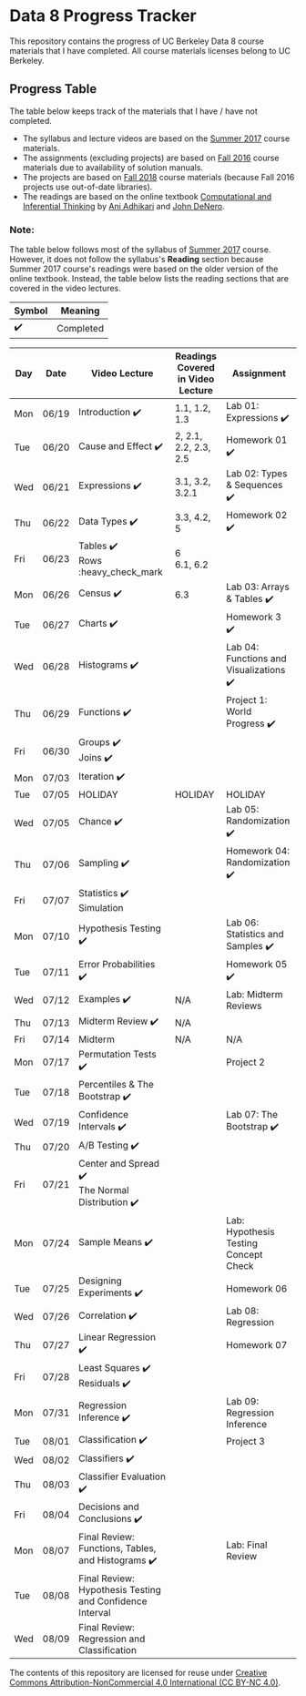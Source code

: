 # Data 8 Progress Tracker

This repository contains the progress of UC Berkeley Data 8 course materials that I have completed. All course materials licenses belong to UC Berkeley.

## Progress Table

The table below keeps track of the materials that I have / have not completed.
* The syllabus and lecture videos are based on the [Summer 2017](http://data8.org/su17/) course materials.
* The assignments (excluding projects) are based on [Fall 2016](http://data8.org/fa16/) course materials due to availability of solution manuals. 
* The projects are based on [Fall 2018](http://data8.org/fa18/) course materials (because Fall 2016 projects use out-of-date libraries). 
* The readings are based on the online textbook [Computational and Inferential Thinking](https://www.inferentialthinking.com/chapters/intro) by [Ani Adhikari](http://statistics.berkeley.edu/people/ani-adhikari) and [John DeNero](http://denero.org/).


### Note:
The table below follows most of the syllabus of [Summer 2017](http://data8.org/su17/) course. However, it does not follow the syllabus's **Reading** section because Summer 2017 course's readings were based on the older version of the online textbook. Instead, the table below lists the reading sections that are covered in the video lectures.

| Symbol | Meaning |
| --- | --- |
|:heavy_check_mark:| Completed |


|  Day  |  Date  | Video Lecture | Readings Covered <br> in Video Lecture | Assignment | 
|  ---  |  ---  | ----- | ---- | ---- | 
|  Mon  |  06/19  | Introduction :heavy_check_mark: | 1.1, 1.2, 1.3 | Lab 01: Expressions :heavy_check_mark: | 
|  Tue  |  06/20  | Cause and Effect :heavy_check_mark:| 2, 2.1, 2.2, 2.3, 2.5 | Homework 01 :heavy_check_mark: | 
|  Wed  |  06/21  | Expressions :heavy_check_mark:|3.1, 3.2, 3.2.1 | Lab 02: Types & Sequences :heavy_check_mark: | 
|  Thu  |  06/22  | Data Types :heavy_check_mark:| 3.3, 4.2, 5 | Homework 02 :heavy_check_mark: |
|  Fri  |  06/23  | Tables :heavy_check_mark: <br /> Rows :heavy_check_mark |6 <br> 6.1, 6.2  |   |
|  Mon  |  06/26  | Census :heavy_check_mark: | 6.3 | Lab 03: Arrays & Tables :heavy_check_mark: | 
|  Tue  |  06/27  | Charts :heavy_check_mark: |  | Homework 3 :heavy_check_mark: | 
|  Wed  |  06/28  | Histograms :heavy_check_mark:| | Lab 04: Functions and Visualizations :heavy_check_mark:|
|  Thu  |  06/29  | Functions :heavy_check_mark: |  | Project 1: World Progress :heavy_check_mark: |
|  Fri  |  06/30  | Groups :heavy_check_mark: <br /> Joins :heavy_check_mark:| |  |
|  Mon  |  07/03  | Iteration :heavy_check_mark: ||  |
|  Tue  |  07/05  | HOLIDAY  |HOLIDAY|HOLIDAY|
|  Wed  |  07/05  | Chance :heavy_check_mark:|| Lab 05: Randomization :heavy_check_mark:|
|  Thu  |  07/06  | Sampling :heavy_check_mark: || Homework 04: Randomization :heavy_check_mark:|
|  Fri  |  07/07  | Statistics :heavy_check_mark: <br/> Simulation||   |
|  Mon  |  07/10  | Hypothesis Testing :heavy_check_mark: | | Lab 06: Statistics and Samples :heavy_check_mark: |
|  Tue  |  07/11  | Error Probabilities :heavy_check_mark:| | Homework 05 :heavy_check_mark:|
|  Wed  |  07/12  | Examples :heavy_check_mark: | N/A | Lab: Midterm Reviews |
|  Thu  |  07/13  | Midterm Review :heavy_check_mark: | N/A |  |
|  Fri  |  07/14  | Midterm| N/A | N/A | |
|  Mon  |  07/17  | Permutation Tests :heavy_check_mark: | | Project 2 |
|  Tue  |  07/18  | Percentiles & The Bootstrap :heavy_check_mark:| | |
|  Wed  |  07/19  | Confidence Intervals :heavy_check_mark: | | Lab 07: The Bootstrap :heavy_check_mark: |
|  Thu  |  07/20  | A/B Testing :heavy_check_mark: | |  |
|  Fri  |  07/21  | Center and Spread :heavy_check_mark: <br> The Normal Distribution :heavy_check_mark:| |  |
|  Mon  |  07/24  | Sample Means :heavy_check_mark: | | Lab: Hypothesis Testing Concept Check |
|  Tue  |  07/25  | Designing Experiments :heavy_check_mark: | | Homework 06 |
|  Wed  |  07/26  | Correlation :heavy_check_mark: | | Lab 08: Regression |
|  Thu  |  07/27  | Linear Regression :heavy_check_mark:| | Homework 07 |
|  Fri  |  07/28  | Least Squares :heavy_check_mark: <br> Residuals :heavy_check_mark: | | |
|  Mon  |  07/31  | Regression Inference :heavy_check_mark:| | Lab 09: Regression Inference |
|  Tue  |  08/01  | Classification :heavy_check_mark: | | Project 3|
|  Wed  |  08/02  | Classifiers :heavy_check_mark: | | |
|  Thu  |  08/03  | Classifier Evaluation :heavy_check_mark: | | |
|  Fri  |  08/04  | Decisions and Conclusions :heavy_check_mark: | | |
|  Mon  |  08/07  | Final Review: Functions, Tables, and Histograms :heavy_check_mark: | | Lab: Final Review |
|  Tue  |  08/08  | Final Review: Hypothesis Testing and Confidence Interval | | |
|  Wed  |  08/09  | Final Review: Regression and Classification | | |


The contents of this repository are licensed for reuse under [Creative Commons Attribution-NonCommercial 4.0 International (CC BY-NC 4.0)](http://creativecommons.org/licenses/by-nc/4.0/).